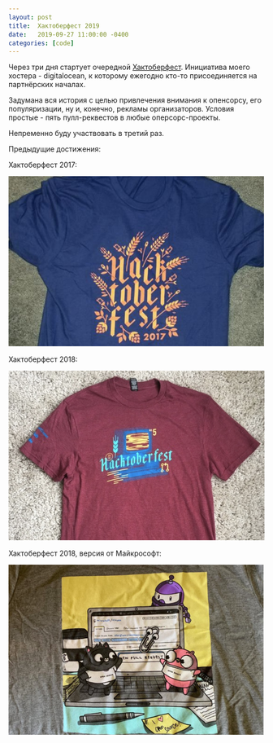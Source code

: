 ```yaml
---
layout: post
title:  Хактоберфест 2019
date:   2019-09-27 11:00:00 -0400
categories: [code]
---
```


Через три дня стартует очередной [Хактоберфест](https://hacktoberfest.digitalocean.com/). Инициатива моего хостера - digitalocean, к которому ежегодно кто-то присоединяется на партнёрских началах. 

Задумана вся история с целью привлечения внимания к опенсорсу, его популяризации, ну и, конечно, рекламы организаторов. Условия простые - пять пулл-реквестов в любые оперсорс-проекты.

Непременно буду участвовать в третий раз.

Предыдущие достижения:

Хактоберфест 2017:

![](/images/hacktoberfest-2017.png)

Хактоберфест 2018:

![](/images/hacktoberfest-2018.png)

Хактоберфест 2018, версия от Майкрософт:

![](/images/hacktoberfest-2018-ms.png)
